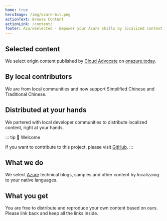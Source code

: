 ```yaml
---
home: true
heroImage: /img/azure-bit.png
actionText: Browse Content
actionLink: /content/
footer: AzureSelected - Empower your Azure skills by localized content
---
```


<div class="features">
  <div class="feature">
    <h2>Selected content</h2>
    <p>We select origin content published by <a href="https://developer.microsoft.com/advocates/?WT.mc_id=azureselected-content-xinglzhu">Cloud Advocate</a> on <a href="https://onazure.today">onazure.today</a>.</p>
  </div>
  <div class="feature">
    <h2>By local contributors</h2>
    <p>We are from local communities and now support Simplified Chinese and Traditional Chinese.</p>
  </div>
  <div class="feature">
    <h2>Distributed at your hands</h2>
    <p>We partered with local developer communities to distribute localized content, right at your hands.</p>
  </div>
</div>

::: tip
:tada: Welcome

If you want to contribute to this project, please visit [GitHub](https://github.com/azureselected/azureselected).
:::

## What we do

We select [Azure](https://azure.microsoft.com/?WT.mc_id=azureselected-content-xinglzhu) technical blogs, samples and other content by localizaing to your native languages.

## What you get

You are free to distribute and reproduce your own content based on ours. Please link back and keep all the links inside.